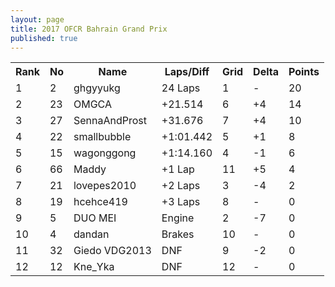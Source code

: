 ```yaml
---
layout: page
title: 2017 OFCR Bahrain Grand Prix
published: true
---
```


<font size="2">
<table>
  <tr>
    <th>Rank</th>
    <th>No</th>
    <th>Name</th>
    <th>Laps/Diff</th>
    <th>Grid</th>
    <th>Delta</th>
    <th>Points</th>
  </tr>
  <tr>
    <td>1</td>
    <td>2</td>
    <td>ghgyyukg</td>
    <td>24 Laps</td>
    <td>1</td>
    <td>-</td>
    <td>20</td>
  </tr>
  <tr>
    <td>2</td>
    <td>23</td>
    <td>OMGCA</td>
    <td>+21.514</td>
    <td>6</td>
    <td>+4</td>
    <td>14</td>
  </tr>
  <tr>
    <td>3</td>
    <td>27</td>
    <td>SennaAndProst</td>
    <td>+31.676</td>
    <td>7</td>
    <td>+4</td>
    <td>10</td>
  </tr>
  <tr>
    <td>4</td>
    <td>22</td>
    <td>smallbubble</td>
    <td>+1:01.442</td>
    <td>5</td>
    <td>+1</td>
    <td>8</td>
  </tr>
  <tr>
    <td>5</td>
    <td>15</td>
    <td>wagonggong</td>
    <td>+1:14.160</td>
    <td>4</td>
    <td>-1</td>
    <td>6</td>
  </tr>
  <tr>
    <td>6</td>
    <td>66</td>
    <td>Maddy</td>
    <td>+1 Lap</td>
    <td>11</td>
    <td>+5</td>
    <td>4</td>
  </tr>
  <tr>
    <td>7</td>
    <td>21</td>
    <td>lovepes2010</td>
    <td>+2 Laps</td>
    <td>3</td>
    <td>-4</td>
    <td>2</td>
  </tr>
  <tr>
    <td>8</td>
    <td>19</td>
    <td>hcehce419</td>
    <td>+3 Laps</td>
    <td>8</td>
    <td>-</td>
    <td>0</td>
  </tr>
  <tr>
    <td>9</td>
    <td>5</td>
    <td>DUO MEI</td>
    <td>Engine</td>
    <td>2</td>
    <td>-7</td>
    <td>0</td>
  </tr>
  <tr>
    <td>10</td>
    <td>4</td>
    <td>dandan</td>
    <td>Brakes</td>
    <td>10</td>
    <td>-</td>
    <td>0</td>
  </tr>
  <tr>
    <td>11</td>
    <td>32</td>
    <td>Giedo VDG2013</td>
    <td>DNF</td>
    <td>9</td>
    <td>-2</td>
    <td>0</td>
  </tr>
  <tr>
    <td>12</td>
    <td>12</td>
    <td>Kne_Yka</td>
    <td>DNF</td>
    <td>12</td>
    <td>-</td>
    <td>0</td>
  </tr>
</table>
</font>